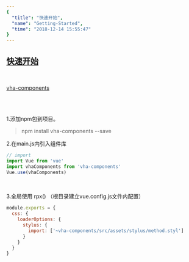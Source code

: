 ```yaml
---
{
  "title": "快速开始",
  "name": "Getting-Started",
  "time": "2018-12-14 15:55:47"
}
---
```


<section id="Getting-Started">

# [快速开始](#Getting-Started)

<br />

<p><a class="ui-r-npm" href="https://www.npmjs.com/package/vha-components" target="_blank">vha-components</a></p>

<br />
<br />

1.添加npm包到项目。

> npm install vha-components --save

2.在main.js内引入组件库

```javascript
// import
import Vue from 'vue'
import vhaComponents from 'vha-components'
Vue.use(vhaComponents)
```

<br />

3.全局使用 rpx() （根目录建立vue.config.js文件内配置）

```javascript
module.exports = {
  css: {
    loaderOptions: {
      stylus: {
        import: ['~vha-components/src/assets/stylus/method.styl']
      }
    }
  }
}
```

</section>